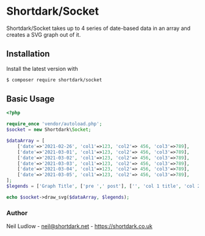 # Shortdark/Socket

Shortdark/Socket takes up to 4 series of date-based data in an array and creates a SVG graph out of it.

## Installation

Install the latest version with

```bash
$ composer require shortdark/socket
```

## Basic Usage

```php
<?php

require_once 'vendor/autoload.php';
$socket = new Shortdark\Socket;

$dataArray = [
    ['date'=>'2021-02-26', 'col1'=>123, 'col2'=> 456, 'col3'=>789],
    ['date'=>'2021-03-01', 'col1'=>123, 'col2'=> 456, 'col3'=>789],
    ['date'=>'2021-03-02', 'col1'=>123, 'col2'=> 456, 'col3'=>789],
    ['date'=>'2021-03-03', 'col1'=>123, 'col2'=> 456, 'col3'=>789],
    ['date'=>'2021-03-04', 'col1'=>123, 'col2'=> 456, 'col3'=>789],
    ['date'=>'2021-03-05', 'col1'=>123, 'col2'=> 456, 'col3'=>789],
];
$legends = ['Graph Title', ['pre ',' post'], ['', 'col 1 title', 'col 2 title', 'col 3 title']];

echo $socket->draw_svg($dataArray, $legends);


```

### Author

Neil Ludlow - <neil@shortdark.net> - <https://shortdark.co.uk>
